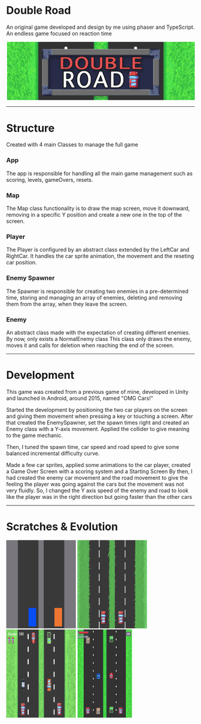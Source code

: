 # Double Road
An original game developed and design by me using phaser and TypeScript. An endless game focused on reaction time

<p align="center">
  <img src='https://github.com/AfonsoCFonseca/DoubleRoad-Game/blob/master/screenshots/logo.png'>
</p>


---------------------------------------------------------------
# Structure

Created with 4 main Classes to manage the full game

### App ###
The app is responsible for handling all the main game management such as scoring, levels, gameOvers, resets.

### Map ###
The Map class functionality is to draw the map screen, move it downward, removing in a specific Y position and create a new one in 
the top of the screen.

### Player ###
The Player is configured by an abstract class extended by the LeftCar and RightCar. It handles the car sprite animation, the movement
and the reseting car position.

### Enemy Spawner ###
The Spawner is responsible for creating two enemies in a pre-determined time, storing and managing an array of enemies, deleting 
and removing them from the array, when they leave the screen.

### Enemy ###
An abstract class made with the expectation of creating different enemies. By now, only exists a NormalEnemy class
This class only draws the enemy, moves it and calls for deletion when reaching the end of the screen.


---------------------------------------------------------------
# Development
This game was created from a previous game of mine, developed in Unity and launched in Android, around 2015, named "OMG Cars!"

Started the development by positioning the two car players on the screen and giving them movement when pressing a key or touching a screen. After that created
the EnemySpawner, set the spawn times right and created an Enemy class with a Y-axis movement. Applied the collider to give meaning to the game mechanic.

Then, I tuned the spawn time, car speed and road speed to give some balanced incremental difficulty curve.

Made a few car sprites, applied some animations to the car player, created a Game Over Screen with a scoring system and a Starting Screen
By then, I had created the enemy car movement and the road movement to give the feeling the player was going against the cars but the movement was not very fluidly. 
So, I changed the Y axis speed of the enemy and road to look like the player was in the right direction but going faster than the other cars


---------------------------------------------------------------
# Scratches & Evolution

 <p float="left">
   <img width="186" height="235" src='https://github.com/AfonsoCFonseca/DoubleRoad-Game/blob/master/screenshots/30_05.png' >
   <img width="186" height="235" src='https://github.com/AfonsoCFonseca/DoubleRoad-Game/blob/master/screenshots/30_05_part2.png' >
   <img width="186" height="235" src='https://github.com/AfonsoCFonseca/DoubleRoad-Game/blob/master/screenshots/20_06.png' >
   <img width="146" height="235" src='https://github.com/AfonsoCFonseca/DoubleRoad-Game/blob/master/screenshots/03_07.png' >

 </p>
